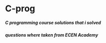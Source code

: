 # C-prog
##### C programming course solutions  that i solved 
##### questions where taken from ECEN Academy
